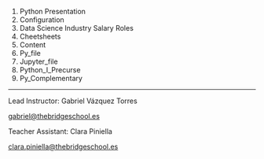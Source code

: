 1. Python Presentation
2. Configuration
3. Data Science Industry Salary Roles
4. Cheetsheets
5. Content
6. Py_file
7. Jupyter_file
8. Python_I_Precurse
9. Py_Complementary

---------

Lead Instructor: Gabriel Vázquez Torres

gabriel@thebridgeschool.es

Teacher Assistant: Clara Piniella

clara.piniella@thebridgeschool.es